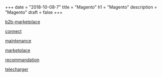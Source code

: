 +++
date = "2018-10-08-7"
title = "Magento"
h1 = "Magento"
description = "Magento"
draft = false
+++

[b2b-marketplace](/ecommerce/cms/magento/b2b-marketplace/)

[connect](/ecommerce/cms/magento/connect/)

[maintenance](/ecommerce/cms/magento/maintenance/)

[marketplace](/ecommerce/cms/magento/marketplace/)

[recommandation](/ecommerce/cms/magento/recommandation/)

[telecharger](/ecommerce/cms/magento/telecharger/)

